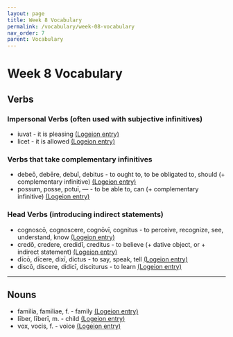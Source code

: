 ```yaml
---
layout: page
title: Week 8 Vocabulary
permalink: /vocabulary/week-08-vocabulary
nav_order: 7
parent: Vocabulary
---
```


# Week 8 Vocabulary

## Verbs

### Impersonal Verbs (often used with subjective infinitives)

* iuvat - it is pleasing [(Logeion entry)](https://logeion.uchicago.edu/iuvo)
* licet - it is allowed [(Logeion entry)](https://logeion.uchicago.edu/licet)

### Verbs that take complementary infinitives

* debeō, debēre, debuī, debitus -  to ought to, to be obligated to, should (+ complementary infinitive) [(Logeion entry)](https://logeion.uchicago.edu/debeo)
* possum, posse, potuī, — - to be able to, can (+ complementary infinitive) [(Logeion entry)](https://logeion.uchicago.edu/possum)

### Head Verbs (introducing indirect statements)

* cognoscō, cognoscere, cognōvī, cognitus - to perceive, recognize, see, understand, know [(Logeion entry)](https://logeion.uchicago.edu/cognosco) 
* credō, credere, credidī, creditus - to believe (+ dative object, or + indirect statement) [(Logeion entry)](https://logeion.uchicago.edu/credo)
* dīcō, dīcere, dixī, dictus - to say, speak, tell [(Logeion entry)](https://logeion.uchicago.edu/dico)
* discō, discere, didicī, disciturus - to learn [(Logeion entry)](https://logeion.uchicago.edu/disco)

***

## Nouns

* familia, familiae, f. - family [(Logeion entry)](https://logeion.uchicago.edu/familia)
* līber, līberī, m. - child [(Logeion entry)](https://logeion.uchicago.edu/liber)
* vox, vocis, f. - voice [(Logeion entry)](https://logeion.uchicago.edu/vox)